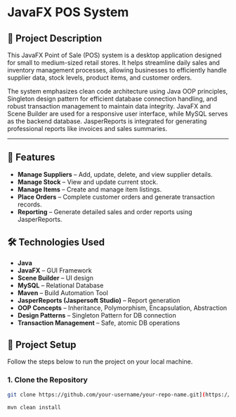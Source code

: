 # JavaFX POS System

## 📌 Project Description

This JavaFX Point of Sale (POS) system is a desktop application designed for small to medium-sized retail stores. It helps streamline daily sales and inventory management processes, allowing businesses to efficiently handle supplier data, stock levels, product items, and customer orders. 

The system emphasizes clean code architecture using Java OOP principles, Singleton design pattern for efficient database connection handling, and robust transaction management to maintain data integrity. JavaFX and Scene Builder are used for a responsive user interface, while MySQL serves as the backend database. JasperReports is integrated for generating professional reports like invoices and sales summaries.

---

## 🚀 Features

- **Manage Suppliers** – Add, update, delete, and view supplier details.
- **Manage Stock** – View and update current stock.
- **Manage Items** – Create and manage item listings.
- **Place Orders** – Complete customer orders and generate transaction records.
- **Reporting** – Generate detailed sales and order reports using JasperReports.

## 🛠 Technologies Used

- **Java**
- **JavaFX** – GUI Framework
- **Scene Builder** – UI design
- **MySQL** – Relational Database
- **Maven** – Build Automation Tool
- **JasperReports (Jaspersoft Studio)** – Report generation
- **OOP Concepts** – Inheritance, Polymorphism, Encapsulation, Abstraction
- **Design Patterns** – Singleton Pattern for DB connection
- **Transaction Management** – Safe, atomic DB operations

## 🧰 Project Setup

Follow the steps below to run the project on your local machine.

### 1. Clone the Repository

```bash
git clone https://github.com/your-username/your-repo-name.git](https://github.com/BONY-SL/Point-Of-Sales-System-JAVAFX
```

```bash
mvn clean install
```
